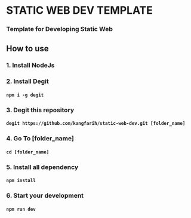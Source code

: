 # STATIC WEB DEV TEMPLATE

### Template for Developing Static Web

## How to use

### 1. Install NodeJs 
### 2. Install Degit
#### ```npm i -g degit```
### 3. Degit this repository
#### ```degit https://github.com/kangfarih/static-web-dev.git [folder_name]```
### 4. Go To [folder_name]
#### ```cd [folder_name]```
### 5. Install all dependency
#### ```npm install```
### 6. Start your development
#### ```npm run dev```
